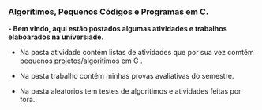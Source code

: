 ### Algoritimos, Pequenos Códigos e Programas em C.



**- Bem vindo, aqui estão postados algumas atividades e trabalhos elaboarados na universiade.**


- Na pasta atividade contém listas de atividades que por sua vez comtém pequenos projetos/algoritimos em C .

- Na pasta trabalho contém minhas provas avaliativas do semestre.

- Na pasta aleatorios tem testes de algoritimos e atividades feitas por fora.

